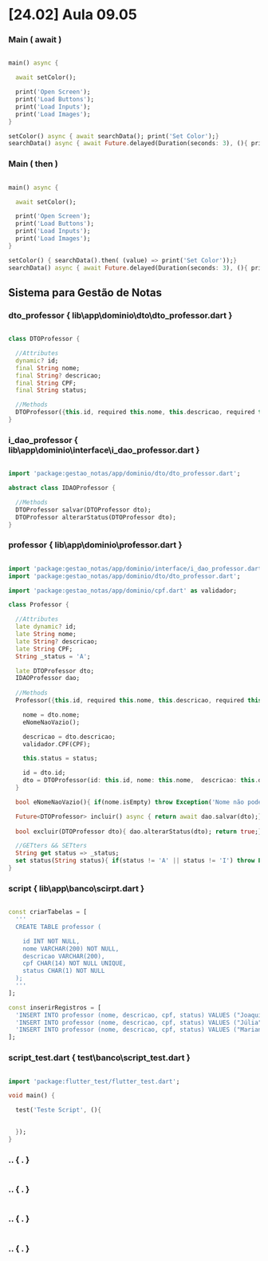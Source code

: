 # [24.02] Aula 09.05
  ### Main ( await )
```dart

main() async {

  await setColor();

  print('Open Screen');
  print('Load Buttons');
  print('Load Inputs');
  print('Load Images');
}

setColor() async { await searchData(); print('Set Color');}
searchData() async { await Future.delayed(Duration(seconds: 3), (){ print('Load Data');});}
```

  ### Main ( then )
```dart

main() async {

  await setColor();

  print('Open Screen');
  print('Load Buttons');
  print('Load Inputs');
  print('Load Images');
}

setColor() { searchData().then( (value) => print('Set Color'));}
searchData() async { await Future.delayed(Duration(seconds: 3), (){ print('Load Data');});}
```

  ## Sistema para Gestão de Notas

  ### dto_professor { lib\app\dominio\dto\dto_professor.dart }
```dart

class DTOProfessor {

  //Attributes
  dynamic? id;
  final String nome;
  final String? descricao;
  final String CPF;
  final String status;

  //Methods
  DTOProfessor({this.id, required this.nome, this.descricao, required this.CPF, this.status = 'A'});
}
```

  ### i_dao_professor { lib\app\dominio\interface\i_dao_professor.dart }
```dart

import 'package:gestao_notas/app/dominio/dto/dto_professor.dart';

abstract class IDAOProfessor {

  //Methods
  DTOProfessor salvar(DTOProfessor dto);
  DTOProfessor alterarStatus(DTOProfessor dto);
}
```

  ### professor { lib\app\dominio\professor.dart }
```dart

import 'package:gestao_notas/app/dominio/interface/i_dao_professor.dart';
import 'package:gestao_notas/app/dominio/dto/dto_professor.dart';

import 'package:gestao_notas/app/dominio/cpf.dart' as validador;

class Professor {

  //Attributes
  late dynamic? id;
  late String nome;
  late String? descricao;
  late String CPF;
  String _status = 'A';

  late DTOProfessor dto;
  IDAOProfessor dao;
  
  //Methods
  Professor({this.id, required this.nome, this.descricao, required this.CPF, required String status, required this.dao}){

    nome = dto.nome;
    eNomeNaoVazio();

    descricao = dto.descricao;
    validador.CPF(CPF);

    this.status = status;

    id = dto.id;
    dto = DTOProfessor(id: this.id, nome: this.nome,  descricao: this.descricao, CPF: this.CPF, status: this.status);
  }

  bool eNomeNaoVazio(){ if(nome.isEmpty) throw Exception('Nome não pode ser vazio!'); return true;}

  Future<DTOProfessor> incluir() async { return await dao.salvar(dto);}
  
  bool excluir(DTOProfessor dto){ dao.alterarStatus(dto); return true;}

  //GETters && SETters
  String get status => _status;
  set status(String status){ if(status != 'A' || status != 'I') throw Exception('Status deve ser "A" ou "I".'); _status = status;} 
}
```

  ### script { lib\app\banco\scirpt.dart }
```dart

const criarTabelas = [
  '''
  CREATE TABLE professor (

    id INT NOT NULL,
    nome VARCHAR(200) NOT NULL,
    descricao VARCHAR(200),
    cpf CHAR(14) NOT NULL UNIQUE,
    status CHAR(1) NOT NULL
  );
  '''
];

const inserirRegistros = [
  'INSERT INTO professor (nome, descricao, cpf, status) VALUES ("Joaquim", "279.654.490-72", "A")',
  'INSERT INTO professor (nome, descricao, cpf, status) VALUES ("Júlia", "143.256.280-02, "A")',
  'INSERT INTO professor (nome, descricao, cpf, status) VALUES ("Mariana", "161.201.410-06", "I")'
];
```

  ### script_test.dart { test\banco\script_test.dart }
```dart

import 'package:flutter_test/flutter_test.dart';

void main() {

  test('Teste Script', (){

    
  });  
}
```

  ### .. { . }
```dart


```

  ### .. { . }
```dart


```

  ### .. { . }
```dart


```

  ### .. { . }
```dart


```

